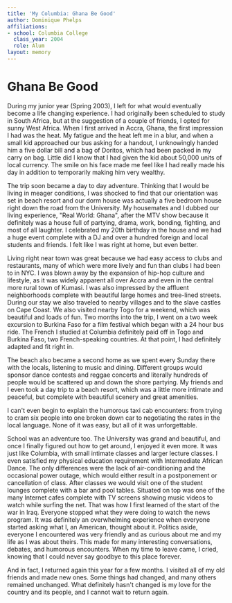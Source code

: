 ```yaml
---
title: 'My Columbia: Ghana Be Good'
author: Dominique Phelps
affiliations:
- school: Columbia College
  class_year: 2004
  role: Alum
layout: memory
---
```


# Ghana Be Good

During my junior year (Spring 2003), I left for what would eventually become a life changing experience.  I had originally been scheduled to study in South Africa, but at the suggestion of a couple of friends, I opted for sunny West Africa.  When I first arrived in Accra, Ghana, the first impression I had was the heat.  My fatigue and the heat left me in a blur, and when a small kid approached our bus asking for a handout, I unknowingly handed him a five dollar bill and a bag of Doritos, which had been packed in my carry on bag.  Little did I know that I had given the kid about 50,000 units of local currency. The smile on his face made me feel like I had really made his day in addition to temporarily making him very wealthy.

The trip soon became a day to day adventure.  Thinking that I would be living in meager conditions, I was shocked to find that our orientation was set in beach resort and our dorm house was actually a five bedroom house right down the road from the University.  My housemates and I dubbed our living experience, "Real World: Ghana", after the MTV show because it definitely was a house full of partying, drama, work, bonding, fighting, and most of all laughter.  I celebrated my 20th birthday in the house and we had a huge event complete with a DJ and over a hundred foreign and local students and friends.  I felt like I was right at home, but even better.

Living right near town was great because we had easy access to clubs and restaurants, many of which were more lively and fun than clubs I had been to in NYC.  I was blown away by the expansion of hip-hop culture and lifestyle, as it was widely apparent all over Accra and even in the central more rural town of Kumasi. I was also impressed by the affluent neighborhoods complete with beautiful large homes and tree-lined streets. During our stay we also traveled to nearby villages and to the slave castles on Cape Coast.  We also visited nearby Togo for a weekend, which was beautiful and loads of fun. Two months into the trip, I went on a two week excursion to Burkina Faso for a film festival which began with a 24 hour bus ride.  The French I studied at Columbia definitely paid off in Togo and Burkina Faso, two French-speaking countries. At that point, I had definitely adapted and fit right in.

The beach also became a second home as we spent every Sunday there with the locals, listening to music and dining.  Different groups would sponsor dance contests and reggae concerts and literally hundreds of people would be scattered up and down the shore partying.  My friends and I even took a day trip to a beach resort, which was a little more intimate and peaceful, but complete with beautiful scenery and great amenities.

I can't even begin to explain the humorous taxi cab encounters: from trying to cram six people into one broken down car to negotiating the rates in the local language.  None of it was easy, but all of it was unforgettable.

School was an adventure too.  The University was grand and beautiful, and once I finally figured out how to get around, I enjoyed it even more.  It was just like Columbia, with small intimate classes and larger lecture classes.  I even satisfied my physical education requirement with Intermediate African Dance.  The only differences were the lack of air-conditioning and the occasional power outage, which would either result in a postponement or cancellation of class. After classes we would visit one of the student lounges complete with a bar and pool tables.  Situated on top was one of the many Internet cafes complete with TV screens showing music videos to watch while surfing the net.  That was how I first learned of the start of the war in Iraq.  Everyone stopped what they were doing to watch the news program.  It was definitely an overwhelming experience when everyone started asking what I, an American, thought about it.  Politics aside, everyone I encountered was very friendly and as curious about me and my life as I was about theirs.  This made for many interesting conversations, debates, and humorous encounters.  When my time to leave came, I cried, knowing that I could never say goodbye to this place forever.

And in fact, I returned again this year for a few months.  I visited all of my old friends and made new ones.  Some things had changed, and many others remained unchanged.  What definitely hasn't changed is my love for the country and its people, and I cannot wait to return again.
